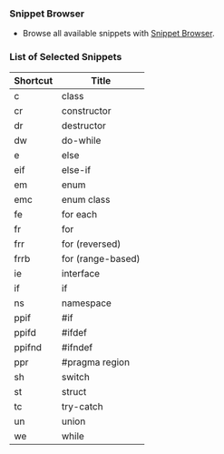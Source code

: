 ### Snippet Browser
* Browse all available snippets with [Snippet Browser](http://pihrt.net/snippetica/snippets?engine=vscode&language=cpp).

### List of Selected Snippets

Shortcut | Title
-------- | -----
c|class
cr|constructor
dr|destructor
dw|do\-while
e|else
eif|else\-if
em|enum
emc|enum class
fe|for each
fr|for
frr|for \(reversed\)
frrb|for \(range\-based\)
ie|interface
if|if
ns|namespace
ppif|\#if
ppifd|\#ifdef
ppifnd|\#ifndef
ppr|\#pragma region
sh|switch
st|struct
tc|try\-catch
un|union
we|while
